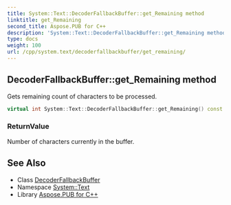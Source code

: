```yaml
---
title: System::Text::DecoderFallbackBuffer::get_Remaining method
linktitle: get_Remaining
second_title: Aspose.PUB for C++
description: 'System::Text::DecoderFallbackBuffer::get_Remaining method. Gets remaining count of characters to be processed in C++.'
type: docs
weight: 100
url: /cpp/system.text/decoderfallbackbuffer/get_remaining/
---
```

## DecoderFallbackBuffer::get_Remaining method


Gets remaining count of characters to be processed.

```cpp
virtual int System::Text::DecoderFallbackBuffer::get_Remaining() const =0
```


### ReturnValue

Number of characters currently in the buffer.

## See Also

* Class [DecoderFallbackBuffer](../)
* Namespace [System::Text](../../)
* Library [Aspose.PUB for C++](../../../)
